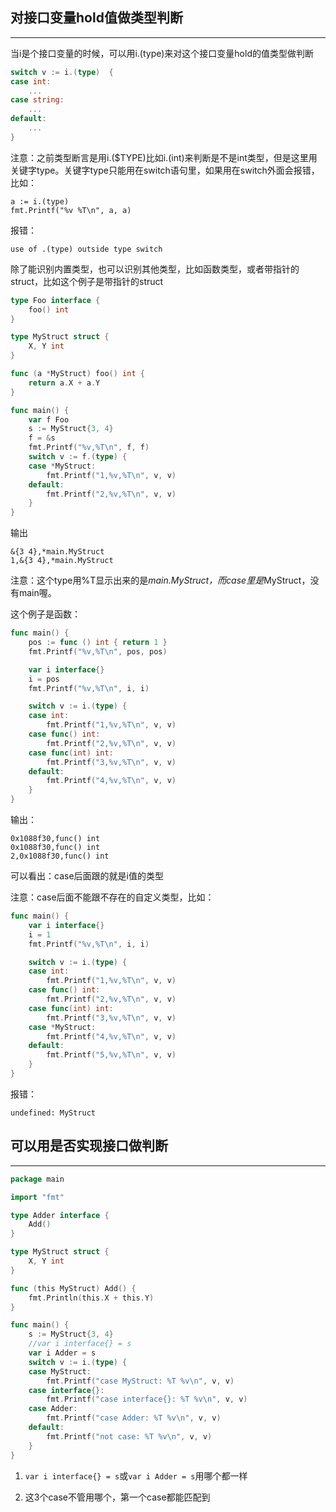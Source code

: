 ## **对接口变量hold值做类型判断**

---

当i是个接口变量的时候，可以用i.(type)来对这个接口变量hold的值类型做判断

```go
switch v := i.(type)  {
case int:
	...
case string:
	...
default:
	...
}
```

注意：之前类型断言是用i.($TYPE)比如i.(int)来判断是不是int类型，但是这里用关键字type。关键字type只能用在switch语句里，如果用在switch外面会报错，比如：

```text
a := i.(type)
fmt.Printf("%v %T\n", a, a)
```

报错：

```text
use of .(type) outside type switch
```

除了能识别内置类型，也可以识别其他类型，比如函数类型，或者带指针的struct，比如这个例子是带指针的struct

```go
type Foo interface {
    foo() int
}

type MyStruct struct {
    X, Y int
}

func (a *MyStruct) foo() int {
    return a.X + a.Y
}

func main() {
    var f Foo
    s := MyStruct{3, 4}
    f = &s
    fmt.Printf("%v,%T\n", f, f)
    switch v := f.(type) {
    case *MyStruct:
        fmt.Printf("1,%v,%T\n", v, v)
    default:
        fmt.Printf("2,%v,%T\n", v, v)
    }
}
```

输出

```text
&{3 4},*main.MyStruct
1,&{3 4},*main.MyStruct
```

注意：这个type用%T显示出来的是*main.MyStruct，而case里是*MyStruct，没有main喔。

这个例子是函数：

```go
func main() {
	pos := func () int { return 1 }
	fmt.Printf("%v,%T\n", pos, pos)

	var i interface{}
	i = pos
	fmt.Printf("%v,%T\n", i, i)

	switch v := i.(type) {
	case int:
		fmt.Printf("1,%v,%T\n", v, v)
	case func() int:
		fmt.Printf("2,%v,%T\n", v, v)
	case func(int) int:
		fmt.Printf("3,%v,%T\n", v, v)
	default:
		fmt.Printf("4,%v,%T\n", v, v)
	}
}
```

输出：

```text
0x1088f30,func() int
0x1088f30,func() int
2,0x1088f30,func() int
```

可以看出：case后面跟的就是i值的类型

注意：case后面不能跟不存在的自定义类型，比如：

```go
func main() {
    var i interface{}
    i = 1
    fmt.Printf("%v,%T\n", i, i)

    switch v := i.(type) {
    case int:
        fmt.Printf("1,%v,%T\n", v, v)
    case func() int:
        fmt.Printf("2,%v,%T\n", v, v)
    case func(int) int:
        fmt.Printf("3,%v,%T\n", v, v)
    case *MyStruct:
        fmt.Printf("4,%v,%T\n", v, v)
    default:
        fmt.Printf("5,%v,%T\n", v, v)
    }
}
```

报错：

```text
undefined: MyStruct
```

## **可以用是否实现接口做判断**

---

```go
package main

import "fmt"

type Adder interface {
	Add()
}

type MyStruct struct {
	X, Y int
}

func (this MyStruct) Add() {
	fmt.Println(this.X + this.Y)
}

func main() {
	s := MyStruct{3, 4}
	//var i interface{} = s
	var i Adder = s
	switch v := i.(type) {
	case MyStruct:
		fmt.Printf("case MyStruct: %T %v\n", v, v)
	case interface{}:
		fmt.Printf("case interface{}: %T %v\n", v, v)
	case Adder:
		fmt.Printf("case Adder: %T %v\n", v, v)
	default:
		fmt.Printf("not case: %T %v\n", v, v)
	}
}
```

1. `var i interface{} = s`或`var i Adder = s`用哪个都一样

2. 这3个case不管用哪个，第一个case都能匹配到
